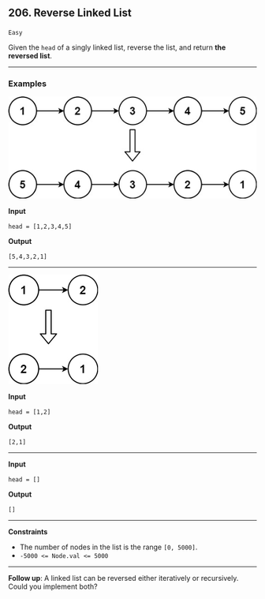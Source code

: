 ## 206. Reverse Linked List

`Easy`

Given the `head` of a singly linked list, reverse the list, and return **the reversed list**.

---

### Examples

![rev1ex1.jpg](rev1ex1.jpg)

**Input**
```
head = [1,2,3,4,5]
```

**Output**
```
[5,4,3,2,1]
```

---

![rev1ex2.jpg](rev1ex2.jpg)

**Input**
```
head = [1,2]
```

**Output**
```
[2,1]
```

---

**Input**
```
head = []
```

**Output**
```
[]
```

---

**Constraints**
* The number of nodes in the list is the range `[0, 5000]`.
* `-5000 <= Node.val <= 5000`

---

**Follow up**: A linked list can be reversed either iteratively or recursively. Could you implement both?